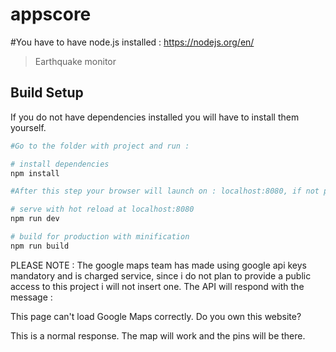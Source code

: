 # appscore
#You have to have node.js installed :
 https://nodejs.org/en/


> Earthquake monitor 

## Build Setup
 If you do not have dependencies installed you will have to install them yourself.

``` bash
#Go to the folder with project and run : 

# install dependencies
npm install

#After this step your browser will launch on : localhost:8080, if not please navigate there .

# serve with hot reload at localhost:8080
npm run dev

# build for production with minification
npm run build
```

PLEASE NOTE : The google maps team has made using google api keys mandatory and is charged service, since i do not plan to provide a public access to this project i will not insert one. 
 The API will respond with the message :

  This page can't load Google Maps correctly.
    Do you own this website?

This is a normal response. The map will work and the pins will be there.
